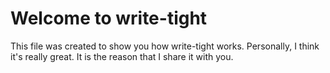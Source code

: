 # Welcome to write-tight

This file was created to show you how write-tight works. Personally, I think it's really great.
It is the reason that I share it with you.
